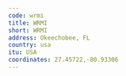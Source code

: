 ```yaml
---
code: wrmi
title: WRMI
short: WRMI
address: Okeechobee, FL
country: usa
itu: USA
coordinates: 27.45722,-80.93306
---
```


